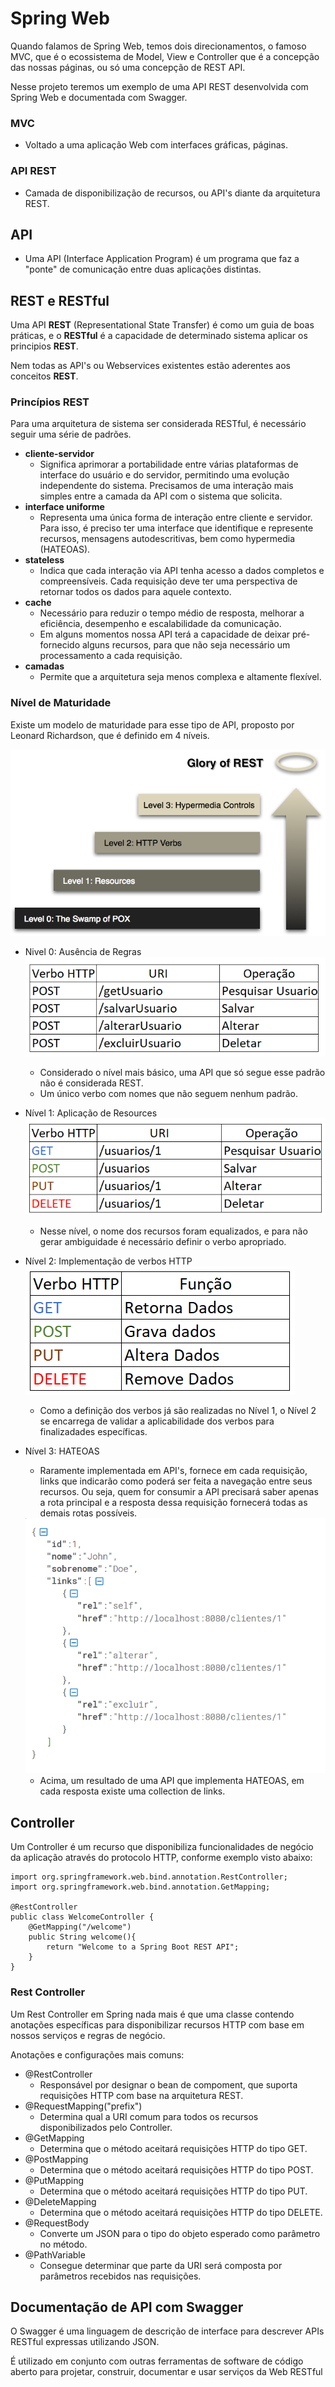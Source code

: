 # Spring Web

Quando falamos de Spring Web, temos dois direcionamentos, o famoso MVC, que é o ecossistema de Model, View e Controller
que é a concepção das nossas páginas, ou só uma concepção de REST API.

Nesse projeto teremos um exemplo de uma API REST desenvolvida com Spring Web e documentada com Swagger.

### MVC
- Voltado a uma aplicação Web com interfaces gráficas, páginas.
### API REST
- Camada de disponibilização de recursos, ou API's diante da arquitetura REST.

## API
- Uma API (Interface Application Program) é um programa que faz a "ponte" de comunicação entre duas
aplicações distintas.

## REST e RESTful
Uma API **REST** (Representational State Transfer) é como um guia de boas práticas, e o **RESTful**
é a capacidade de determinado sistema aplicar os principios **REST**.

Nem todas as API's ou Webservices existentes estão aderentes aos conceitos **REST**.

### Princípios REST
Para uma arquitetura de sistema ser considerada RESTful, é necessário seguir uma série de padrões.

- **cliente-servidor**
  - Significa aprimorar a portabilidade entre várias plataformas de interface do usuário e do servidor, permitindo
uma evolução independente do sistema. Precisamos de uma interação mais simples entre a camada da API com o sistema 
que solicita.
- **interface uniforme**
  - Representa uma única forma de interação entre cliente e servidor. Para isso, é preciso ter uma interface que 
identifique e represente recursos, mensagens autodescritivas, bem como hypermedia (HATEOAS).
- **stateless**
  - Indica que cada interação via API tenha acesso a dados completos e compreensíveis. Cada requisição deve ter uma perspectiva
de retornar todos os dados para aquele contexto.
- **cache**
  - Necessário para reduzir o tempo médio de resposta, melhorar a eficiência, desempenho e escalabilidade da comunicação.
  - Em alguns momentos nossa API terá a capacidade de deixar pré-fornecido alguns recursos, para que não seja necessário
um processamento a cada requisição.
- **camadas**
  - Permite que a arquitetura seja menos complexa e altamente flexível.

### Nível de Maturidade
Existe um modelo de maturidade para esse tipo de API, proposto por Leonard Richardson, que é definido em 4 níveis.

<img src="./img_readme/nivel_maturidade.webp">

- Nivel 0: Ausência de Regras
  <img src="./img_readme/nivel0.webp">
  - Considerado o nível mais básico, uma API que só segue esse padrão não é considerada REST.
  - Um único verbo com nomes que não seguem nenhum padrão.

- Nível 1: Aplicação de Resources
  <img src="./img_readme/nivel1.webp">
  - Nesse nível, o nome dos recursos foram equalizados, e para não gerar ambiguidade é necessário definir o verbo apropriado.

- Nível 2: Implementação de verbos HTTP
  <img src="./img_readme/nivel2.webp">
  - Como a definição dos verbos já são realizadas no Nível 1, o Nível 2 se encarrega de validar a aplicabilidade dos verbos
para finalizadades específicas.

- Nível 3: HATEOAS
  - Raramente implementada em API's, fornece em cada requisição, links que indicarão como poderá ser feita a navegação
entre seus recursos. Ou seja, quem for consumir a API precisará saber apenas a rota principal e a resposta dessa requisição
fornecerá todas as demais rotas possíveis.
  
  <img src="./img_readme/nivel3.webp">
  
  - Acima, um resultado de uma API que implementa HATEOAS, em cada resposta existe uma collection de links.

## Controller
Um Controller é um recurso que disponibiliza funcionalidades de negócio da aplicação através do protocolo HTTP,
conforme exemplo visto abaixo:

```
import org.springframework.web.bind.annotation.RestController;
import org.springframework.web.bind.annotation.GetMapping;

@RestController
public class WelcomeController {
    @GetMapping("/welcome")
    public String welcome(){
        return "Welcome to a Spring Boot REST API";
    }
}
```

### Rest Controller
Um Rest Controller em Spring nada mais é que uma classe contendo anotações específicas para disponibilizar
recursos HTTP com base em nossos serviços e regras de negócio.

Anotações e configurações mais comuns:

- @RestController
  - Responsável por designar o bean de compoment, que suporta requisições HTTP com base na arquitetura REST.
- @RequestMapping("prefix")
  - Determina qual a URI comum para todos os recursos disponibilizados pelo Controller.
- @GetMapping
  - Determina que o método aceitará requisições HTTP do tipo GET.
- @PostMapping
  - Determina que o método aceitará requisições HTTP do tipo POST.
- @PutMapping 
  - Determina que o método aceitará requisições HTTP do tipo PUT.
- @DeleteMapping
  - Determina que o método aceitará requisições HTTP do tipo DELETE.
- @RequestBody
  - Converte um JSON para o tipo do objeto esperado como parâmetro no método.
- @PathVariable 
  - Consegue determinar que parte da URI será composta por parâmetros recebidos nas requisições.

## Documentação de API com Swagger
O Swagger é uma linguagem de descrição de interface para descrever APIs RESTful expressas utilizando JSON.

É utilizado em conjunto com outras ferramentas de software de código aberto para projetar, construir, documentar e 
usar serviços da Web RESTful